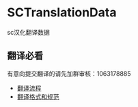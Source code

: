 # SCTranslationData
sc汉化翻译数据

## 翻译必看

有意向提交翻译的请先加群审核：1063178885

- [翻译流程](翻译流程.md)
- [翻译格式和规范](翻译格式和规范.md)

